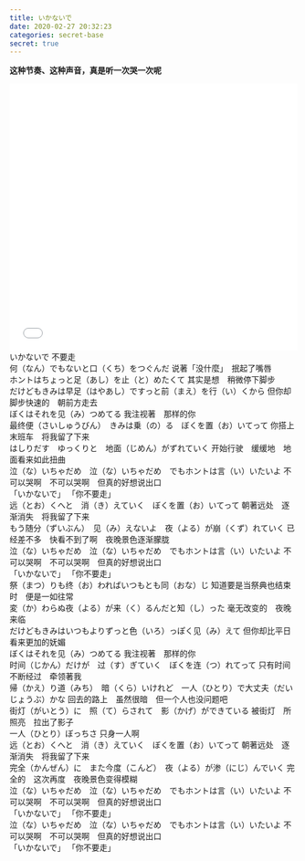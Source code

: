 ```yaml
---
title: いかないで
date: 2020-02-27 20:32:23
categories: secret-base
secret: true
---
```


**这种节奏、这种声音，真是听一次哭一次呢**

<!-- more -->

<iframe id="bilibili_video" src="//player.bilibili.com/player.html?aid=87506101&cid=149516041&page=1&high_quality=1&danmaku=0" scrolling="no" border="0" frameborder="no" framespacing="0" allowfullscreen="true" height="468px" width="100%" ></iframe>

</br>
いかないで
不要走
</br>
何（なん）でもないと口（くち）をつぐんだ
说著「没什麼」　抿起了嘴唇
</br>
ホントはちょっと足（あし）を止（と）めたくて
其实是想　稍微停下脚步
</br>
だけどもきみは早足（はやあし）ですっと前（まえ）を行（い）くから
但你却脚步快速的　朝前方走去
</br>
ぼくはそれを见（み）つめてる
我注视著　那样的你
</br>
最终便（さいしゅうびん）　きみは乗（の）る　ぼくを置（お）いてって
你搭上　末班车　将我留了下来
</br>
はしりだす　ゆっくりと　地面（じめん）がずれていく
开始行驶　缓缓地　地面看来如此扭曲
</br>
泣（な）いちゃだめ　泣（な）いちゃだめ　でもホントは言（い）いたいよ
不可以哭啊　不可以哭啊　但真的好想说出口
</br>
「いかないで」
「你不要走」
</br>
远（とお）くへと　消（き）えていく　ぼくを置（お）いてって
朝著远处　逐渐消失　将我留了下来
</br>
もう随分（ずいぶん）　见（み）えないよ　夜（よる）が崩（くず）れていく
已经差不多　快看不到了啊　夜晚景色逐渐朦胧
</br>
泣（な）いちゃだめ　泣（な）いちゃだめ　でもホントは言（い）いたいよ
不可以哭啊　不可以哭啊　但真的好想说出口
</br>
「いかないで」
「你不要走」
</br>
祭（まつ）りも终（お）わればいつもとも同（おな）じ
知道要是当祭典也结束时　便是一如往常
</br>
変（か）わらぬ夜（よる）が来（く）るんだと知（し）った
毫无改变的　夜晚来临
</br>
だけどもきみはいつもよりずっと色（いろ）っぽく见（み）えて
但你却比平日　看来更加的妩媚
</br>
ぼくはそれを见（み）つめてる
我注视著　那样的你
</br>
时间（じかん）だけが　过（す）ぎていく　ぼくを连（つ）れてって
只有时间　不断经过　牵领著我
</br>
帰（かえ）り道（みち）　暗（くら）いけれど　一人（ひとり）で大丈夫（だいじょうぶ）かな
回去的路上　虽然很暗　但一个人也没问题吧
</br>
街灯（がいとう）に　照（て）らされて　影（かげ）ができている
被街灯　所照亮　拉出了影子
</br>
一人（ひとり）ぼっちさ
只身一人啊
</br>
远（とお）くへと　消（き）えていく　ぼくを置（お）いてって
朝著远处　逐渐消失　将我留了下来
</br>
完全（かんぜん）に　また今度（こんど）　夜（よる）が渗（にじ）んでいく
完全的　这次再度　夜晚景色变得模糊
</br>
泣（な）いちゃだめ　泣（な）いちゃだめ　でもホントは言（い）いたいよ
不可以哭啊　不可以哭啊　但真的好想说出口
</br>
「いかないで」
「你不要走」
</br>
泣（な）いちゃだめ　泣（な）いちゃだめ　でもホントは言（い）いたいよ
不可以哭啊　不可以哭啊　但真的好想说出口
</br>
「いかないで」
「你不要走」
</br>
</br>
